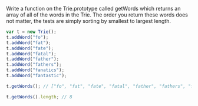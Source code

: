 Write a function on the Trie.prototype called getWords which returns an array of all of the words in the Trie. The order you return these words does not matter, the tests are simply sorting by smallest to largest length.

```js
var t = new Trie();
t.addWord("fo");
t.addWord("fat");
t.addWord("fate");
t.addWord("fatal");
t.addWord("father");
t.addWord("fathers");
t.addWord("fanatics");
t.addWord("fantastic");

t.getWords(); // ["fo", "fat", "fate", "fatal", "father", "fathers", "fanatics", "fantastic"]

t.getWords().length; // 8
```
